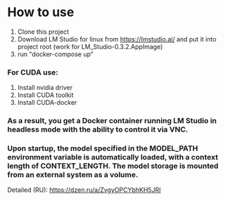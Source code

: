 # How to use

1. Clone this project
2. Download LM Studio for linux from https://lmstudio.ai/ and put it into project root (work for LM_Studio-0.3.2.AppImage)
3. run "docker-compose up"

### For CUDA use:
1. Install nvidia driver
2. Install CUDA toolkit
3. Install CUDA-docker

### As a result, you get a Docker container running LM Studio in headless mode with the ability to control it via VNC.

### Upon startup, the model specified in the MODEL_PATH environment variable is automatically loaded, with a context length of CONTEXT_LENGTH. The model storage is mounted from an external system as a volume.

Detailed (RU): https://dzen.ru/a/ZvgyOPCYbhKH5JRI